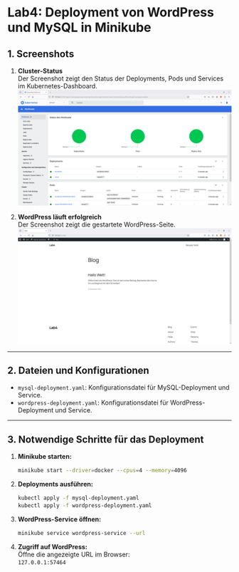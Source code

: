 
# **Lab4: Deployment von WordPress und MySQL in Minikube**

## **1. Screenshots**

1. **Cluster-Status**  
   Der Screenshot zeigt den Status der Deployments, Pods und Services im Kubernetes-Dashboard.  
   ![Cluster Status](Images/Cluster_status.PNG)

2. **WordPress läuft erfolgreich**  
   Der Screenshot zeigt die gestartete WordPress-Seite.  
   ![WordPress Running](Images/Wordpress_running.PNG)

---

## **2. Dateien und Konfigurationen**

- `mysql-deployment.yaml`: Konfigurationsdatei für MySQL-Deployment und Service.  
- `wordpress-deployment.yaml`: Konfigurationsdatei für WordPress-Deployment und Service.

---

## **3. Notwendige Schritte für das Deployment**

1. **Minikube starten:**
   ```bash
   minikube start --driver=docker --cpus=4 --memory=4096
   ```

2. **Deployments ausführen:**
   ```bash
   kubectl apply -f mysql-deployment.yaml
   kubectl apply -f wordpress-deployment.yaml
   ```

3. **WordPress-Service öffnen:**
   ```bash
   minikube service wordpress-service --url
   ```

4. **Zugriff auf WordPress:**  
   Öffne die angezeigte URL im Browser:  
   `127.0.0.1:57464`